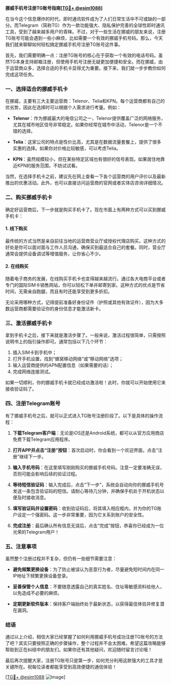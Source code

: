 **挪威手机号注册TG账号指南[[TG💪+ @esim1088](https://t.me/s/esim1088)]**

在当今这个信息爆炸的时代，即时通讯软件成为了人们日常生活中不可或缺的一部分。而Telegram（简称TG）作为一款功能强大、隐私保护完善的全球性即时通讯工具，受到了越来越多用户的青睐。不过，对于一些生活在挪威的朋友来说，注册TG账号可能会遇到一些小麻烦，比如需要一个有效的挪威手机号码。那么，今天我们就来聊聊如何轻松搞定挪威手机号注册TG账号这件事。

首先，我们需要明确一点：注册TG账号的核心在于获取一个有效的电话号码。虽然TG本身支持邮箱注册，但使用手机号注册无疑更加便捷和安全。而在挪威，由于运营商众多，选择合适的手机卡显得尤为重要。接下来，我们就一步步教你如何完成这项任务。

### **一、选择适合的挪威手机卡**

在挪威，主要有三大主要运营商：Telenor、Telia和KPN。每个运营商都有自己的优劣势，因此在选择时可以根据个人需求进行考量。例如：

- **Telenor**：作为挪威最大的电信公司之一，Telenor提供覆盖广泛的网络服务，尤其在城市地区信号非常稳定。如果你经常在城市中活动，Telenor是一个不错的选择。
  
- **Telia**：这家公司的特点是性价比高，尤其是在数据流量套餐上，提供了很多实惠的选择。如果你对价格比较敏感，可以考虑Telia。

- **KPN**：虽然规模较小，但在某些特定区域也有很好的信号表现。如果居住地靠近KPN的服务范围，不妨试试看。

当然，在选择手机卡之前，建议先在网上查看一下各个运营商的用户评价以及最新推出的优惠活动。此外，也可以直接访问运营商的官网或者实体店咨询详细情况。

### **二、购买挪威手机卡**

确定好运营商后，下一步就是购买手机卡了。现在市面上有两种方式可以买到挪威手机卡：

#### **1. 线下购买**
最传统的方式当然是亲自前往当地的运营商营业厅或授权代理店购买。这种方式的好处是你可以面对面与工作人员沟通，确保买到最适合自己的套餐。同时，营业厅通常会提供设备调试等增值服务，让你省心不少。

#### **2. 在线购买**
随着电子商务的发展，在线购买手机卡也变得越来越流行。通过各大电商平台或者专门的国际SIM卡销售网站，你可以轻松下单并邮寄到家。这种方式的优点是节省时间，无需亲自跑腿，而且有时还能享受到更多折扣。

无论采用哪种方式，记得提前准备好身份证件（护照或其他有效证件），因为大多数运营商都需要验证你的身份信息才能激活新卡。

### **三、激活挪威手机卡**

拿到手机卡之后，接下来就是激活步骤了。一般来说，激活过程很简单，只需按照说明书上的指引操作即可。通常包括以下几个环节：

1. 插入SIM卡到手机中；
2. 打开手机设置，找到“蜂窝移动网络”或“移动网络”选项；
3. 输入运营商提供的APN配置信息（如果需要的话）；
4. 完成网络连接测试。

如果一切顺利，你的挪威手机卡就已经成功激活啦！此时，你就可以开始使用它来接收验证码了。

### **四、注册Telegram账号**

有了挪威手机号之后，就可以正式进入TG账号注册阶段了。以下是具体的操作流程：

1. **下载Telegram客户端**：无论是iOS还是Android系统，都可以从官方应用商店免费下载Telegram应用程序。
   
2. **打开APP并点击“注册”按钮**：首次启动时，你会看到一个欢迎界面，点击“注册”继续下一步。

3. **输入手机号码**：在这里填写刚刚购买的挪威手机号码。注意一定要准确无误，否则可能会影响后续的验证过程。

4. **等待短信验证码**：输入完成后，点击“下一步”，系统会自动向你的挪威手机号发送一条包含验证码的短信。请耐心等待几分钟，并确保手机处于开机状态以便及时接收消息。

5. **填写验证码并设置密码**：收到验证码后，将其填入相应框内，并为你的TG账户设定一个强密码。这一步非常重要，因为它关系到账户的安全性。

6. **完成注册**：最后确认所有信息无误后，点击“完成”按钮，恭喜你已经成为一位光荣的Telegram用户！

### **五、注意事项**

虽然整个注册过程并不复杂，但仍有一些细节需要注意：

- **避免频繁更换设备**：为了防止被误认为恶意行为者，尽量避免短时间内在同一IP地址下频繁更换设备登录。
  
- **妥善保管个人信息**：不要随意透露自己的真实姓名、住址等敏感资料给他人，以免造成不必要的麻烦。

- **定期更新软件版本**：保持客户端始终处于最新状态，以获得最佳体验并修复潜在漏洞。

### **结语**

通过以上介绍，相信大家已经掌握了如何利用挪威手机号成功注册TG账号的方法了吧？其实只要按照正确的步骤操作，整个过程并不会太困难。希望这篇攻略能够帮助到正在纠结中的朋友们。如果你还有其他疑问，欢迎随时留言讨论哦！

最后再次提醒大家，注册TG账号只是第一步，如何充分利用这款强大的工具才是关键所在。祝每位读者都能享受到高效便捷的通信体验！

[[TG💪+ @esim1088](https://t.me/s/esim1088) ![Image](https://i.postimg.cc/4NQfJmqS/Snipaste-2025-05-13-00-14-12.png)]